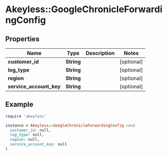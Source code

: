 # Akeyless::GoogleChronicleForwardingConfig

## Properties

| Name | Type | Description | Notes |
| ---- | ---- | ----------- | ----- |
| **customer_id** | **String** |  | [optional] |
| **log_type** | **String** |  | [optional] |
| **region** | **String** |  | [optional] |
| **service_account_key** | **String** |  | [optional] |

## Example

```ruby
require 'akeyless'

instance = Akeyless::GoogleChronicleForwardingConfig.new(
  customer_id: null,
  log_type: null,
  region: null,
  service_account_key: null
)
```

